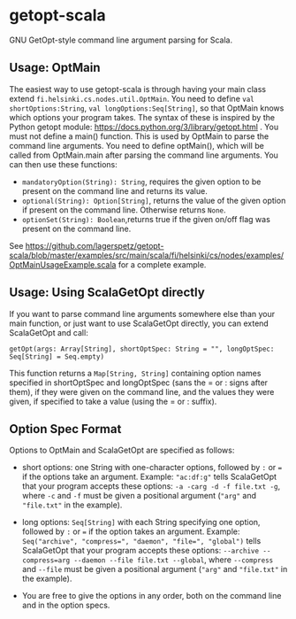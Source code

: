 # getopt-scala
GNU GetOpt-style command line argument parsing for Scala.

## Usage: OptMain
The easiest way to use getopt-scala is through having your main class extend `fi.helsinki.cs.nodes.util.OptMain`.
You need to define `val shortOptions:String`, `val longOptions:Seq[String]`, so that OptMain knows which options your program takes. The syntax of these is inspired by the Python getopt module: https://docs.python.org/3/library/getopt.html .
You must not define a main() function. This is used by OptMain to parse the command line arguments. You need to define optMain(), which will be called from OptMain.main after parsing the command line arguments. You can then use these functions:

- `mandatoryOption(String): String`, requires the given option to be present on the command line and returns its value.
- `optional(String): Option[String]`, returns the value of the given option if present on the command line. Otherwise returns `None`.
- `optionSet(String): Boolean`,returns true if the given on/off flag was present on the command line.

See https://github.com/lagerspetz/getopt-scala/blob/master/examples/src/main/scala/fi/helsinki/cs/nodes/examples/OptMainUsageExample.scala for a complete example.

## Usage: Using ScalaGetOpt directly

If you want to parse command line arguments somewhere else than your main function, or just want to use ScalaGetOpt directly, you can extend ScalaGetOpt and call:

 `getOpt(args: Array[String], shortOptSpec: String = "", longOptSpec: Seq[String] = Seq.empty)`

This function returns a `Map[String, String]` containing option names specified in shortOptSpec and longOptSpec (sans the = or : signs after them), if they were given on the command line, and the values they were given, if specified to take a value (using the = or : suffix).

## Option Spec Format

Options to OptMain and ScalaGetOpt are specified as follows:

- short options: one String with one-character options, followed by `:` or `=` if the options take an argument. Example: `"ac:df:g"` tells ScalaGetOpt that your program accepts these options: `-a -carg -d -f file.txt -g`, where `-c` and `-f` must be given a positional argument (`"arg"` and `"file.txt"` in the example).
- long options: `Seq[String]` with each String specifying one option, followed by `:` or `=` if the option takes an argument. Example: `Seq("archive", "compress=", "daemon", "file=", "global")` tells ScalaGetOpt that your program accepts these options: `--archive --compress=arg --daemon --file file.txt --global`, where `--compress` and `--file` must be given a positional argument (`"arg"` and `"file.txt"` in the example).

- You are free to give the options in any order, both on the command line and in the option specs.

